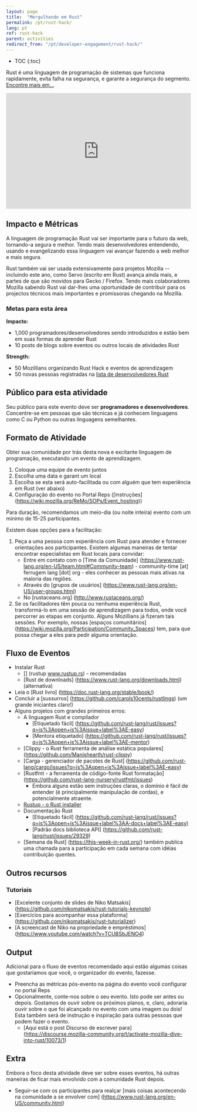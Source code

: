 ```yaml
---
layout: page
title:  "Mergulhando em Rust"
permalink: /pt/rust-hack/
lang: pt
ref: rust-hack
parent: activities
redirect_from: "/pt/developer-engagement/rust-hack/"
---
```


* TOC
{:toc}

Rust é uma linguagem de programação de sistemas que funciona rapidamente, evita falha na segurança, e garante a segurança do segmento. [Encontre mais em...](https://www.rust-lang.org)

<p>
  <iframe style="max-width:100%;" width="560" height="315" src="https://www.youtube.com/embed/8EPsnf_ZYU0" frameborder="0" allowfullscreen></iframe>
</p>

## Impacto e Métricas

A linguagem de programação Rust vai ser importante para o futuro da web, tornando-a segura e melhor. Tendo mais desenvolvedores entendendo, usando e evangelizando essa linguagem vai avançar fazendo a web melhor e mais segura.

Rust também vai ser usada extensivamente para projetos Mozilla -- incluindo este ano, como Servo (escrito em Rust) avança ainda mais, e partes de que são movidos para Gecko / Firefox. Tendo mais colaboradores Mozilla sabendo Rust vai dar-lhes uma oportunidade de contribuir para os projectos técnicos mais importantes e promissoras chegando na Mozilla.

### Metas para esta área

__Impacto:__

* 1,000 programadores/desenvolvedores sendo introduzidos e estão bem em suas formas de aprender Rust
* 10 posts de blogs sobre eventos ou outros locais de atividades Rust

__Strength:__

* 50 Mozillians organizando Rust Hack e eventos de aprendizagem
* 50 novas pessoas registradas na [lista de desenvolvedores Rust](https://users.rust-lang.org)

## Público para esta atividade

Seu público para este evento deve ser **programadores e desenvolvedores**. Concentre-se em pessoas que são técnicas e já conhecem linguagens como C ou Python ou outras linguagens semelhantes.

## Formato de Atividade

Obter sua comunidade por trás desta nova e excitante linguagem de programação, executando um evento de aprendizagem.

1. Coloque uma equipe  de evento juntos
2. Escolha uma data e garant um local
3. Escolha se esta será auto-facilitada ou com alguém que tem experiência em Rust (ver abaixo)
4. Configuração do evento no Portal Reps ([instruções] (https://wiki.mozilla.org/ReMo/SOPs/Event_hosting))

Para duração, recomendamos um meio-dia (ou noite inteira) evento com um mínimo de 15-25 participantes.

Existem duas opções para a facilitação:

1. Peça a uma pessoa com experiência com Rust para atender e fornecer orientações aos participantes. Existem algumas maneiras de tentar encontrar especialistas em  Rust locais para convidar:
    * Entre em contato com o [Time da Comunidade] (https://www.rust-lang.org/en-US/team.html#Community-team) - community-time [at] ferrugem lang [dot] org - eles conhecer as pessoas mais ativas na maioria das regiões.
    * Através do [grupos de usuários] (https://www.rust-lang.org/en-US/user-groups.html)
    * No [rustaceans.org] (http://www.rustaceans.org/)
2. Se os facilitadores têm pouca ou nenhuma experiência Rust, transformá-lo em uma sessão de aprendizagem para todos, onde você percorrer as etapas em conjunto. Alguns Mozillians já fizeram tais sessões. Por exemplo, nossas [espaços comunitários] (https://wiki.mozilla.org/Participation/Community_Spaces) tem, para que possa chegar a eles para pedir alguma orientação.

## Fluxo de Eventos

* Instalar Rust
    * [] (rustup www.rustup.rs) - recomendadas
    * [Rust de downloads] (https://www.rust-lang.org/downloads.html) (alternativa)
* Leia o [Rust livro] (https://doc.rust-lang.org/stable/book/)
* Concluir a [sussurros] (https://github.com/carols10cents/rustlings) (um grande iniciantes claro!)
* Alguns projetos com grandes primeiros erros:
    * A linguagem Rust e compilador
        * [Etiquetado fácil] (https://github.com/rust-lang/rust/issues?q=is%3Aopen+is%3Aissue+label%3AE-easy)
        * [Mentora etiquetado] (https://github.com/rust-lang/rust/issues?q=is%3Aopen+is%3Aissue+label%3AE-mentor)
    * [Clippy - o Rust ferramenta de análise estática populares] (https://github.com/Manishearth/rust-clippy)
    * [Carga - gerenciador de pacotes de Rust] (https://github.com/rust-lang/cargo/issues?q=is%3Aopen+is%3Aissue+label%3AE-easy)
    * [Rustfmt - a ferramenta de código-fonte Rust formatação] (https://github.com/rust-lang-nursery/rustfmt/issues)
        * Embora alguns estão sem instruções claras, o domínio é fácil de entender (é principalmente manipulação de cordas), e potencialmente atraente.
    * [Rustup - o Rust installer](https://github.com/rust-lang-nursery/rustup.rs/issues?q=is%3Aopen+is%3Aissue+label%3A%22help+wanted%22)
    * Documentação Rust
        * [Etiquetado fácil] (https://github.com/rust-lang/rust/issues?q=is%3Aopen+is%3Aissue+label%3AA-docs+label%3AE-easy)
        * [Padrão docs biblioteca API] (https://github.com/rust-lang/rust/issues/29329)
    * [Semana da Rust] (https://this-week-in-rust.org/) também publica uma chamada para a participação em cada semana com idéias contribuição quentes.

## Outros recursos

### Tutoriais

* [Excelente conjunto de slides de Niko Matsakis] (https://github.com/nikomatsakis/rust-tutorials-keynote)
* [Exercícios para acompanhar essa plataforma] (https://github.com/nikomatsakis/rust-tutorializer)
* [A screencast de Niko na propriedade e empréstimos] (https://www.youtube.com/watch?v=TCUBSbJENO4)

## Output
Adicional para o fluxo de eventos recomendado aqui estão algumas coisas que gostaríamos que você, o organizador do evento, fazesse.

* Preencha as métricas pós-evento na página do evento você configurar no portal Reps
* Opcionalmente, conte-nos sobre o seu evento. Isto pode ser antes ou depois. Gostamos de ouvir sobre os próximos planos, e, claro, adoraria ouvir sobre o que foi alcançado no evento com uma imagem ou dois! Esta também será de instrução e inspiração para outras pessoas que podem fazer o evento.
    * [Aqui está o post Discurso de escrever para] (https://discourse.mozilla-community.org/t/activate-mozilla-dive-into-rust/10073/1)

## Extra
Embora o foco desta atividade deve ser sobre esses eventos, há outras maneiras de ficar mais envolvido com a comunidade Rust depois.

* Seguir-se com os participantes para realçar [mais coisas acontecendo na comunidade a se envolver com] (https://www.rust-lang.org/en-US/community.html)
